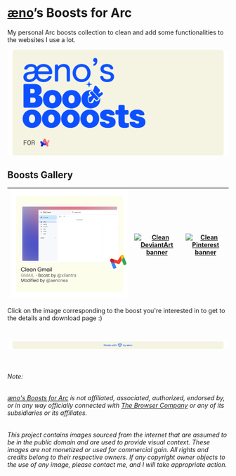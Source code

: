 # [æno](https://github.com/aenonea)’s Boosts for Arc

My personal Arc boosts collection to clean and add some functionalities to the websites I use a lot.

[![æno’s Boosts for Arc banner](assets/imgs/banner.svg)](https://github.com/aenonea/Arc-Boosts)

## Boosts Gallery

| [![Clean Gmail banner](assets/imgs/boosts/clean_gmail.svg)](https://github.com/aenonea/Arc-Boosts/tree/main/clean_gmail) | [![Clean DeviantArt banner](assets/imgs/boosts/clean_deviantart.svg)](https://github.com/aenonea/Arc-Boosts/tree/main/clean_deviantart) | [![Clean Pinterest banner](assets/imgs/boosts/clean_pinterest.svg)](https://github.com/aenonea/Arc-Boosts/tree/main/clean_pinterest) |
| :----------------------------------------------------------------------------------------------------------------------: | :-------------------------------------------------------------------------------------------------------------------------------------: | :----------------------------------------------------------------------------------------------------------------------------------: |

Click on the image corresponding to the boost you're interested in to get to the details and download page :\)

<br>

[![Footer Banner](assets/imgs/footer_banner.svg)](https://github.com/aenonea)

<br>

###### Note:

###### _[æno's Boosts for Arc](https://github.com/aenonea/Arc-Boost) is not affiliated, associated, authorized, endorsed by, or in any way officially connected with [The Browser Company](https://thebrowser.company/) or any of its subsidiaries or its affiliates._

###### _This project contains images sourced from the internet that are assumed to be in the public domain and are used to provide visual context. These images are not monetized or used for commercial gain. All rights and credits belong to their respective owners. If any copyright owner objects to the use of any image, please contact me, and I will take appropriate action._
